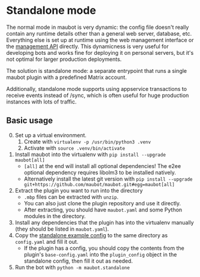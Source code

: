 # Standalone mode

The normal mode in maubot is very dynamic: the config file doesn't really
contain any runtime details other than a general web server, database, etc.
Everything else is set up at runtime using the web management interface or
the [management API](../management-api.md) directly. This dynamicness is very
useful for developing bots and works fine for deploying it on personal servers,
but it's not optimal for larger production deployments.

The solution is standalone mode: a separate entrypoint that runs a single maubot
plugin with a predefined Matrix account.

Additionally, standalone mode supports using appservice transactions to receive
events instead of /sync, which is often useful for huge production instances
with lots of traffic.

## Basic usage

0. Set up a virtual environment.
   1. Create with `virtualenv -p /usr/bin/python3 .venv`
   2. Activate with `source .venv/bin/activate`
1. Install maubot into the virtualenv with `pip install --upgrade maubot[all]`
   * `[all]` at the end will install all optional dependencies!
     The e2ee optional dependency requires libolm3 to be installed natively.
   * Alternatively install the latest git version with
     `pip install --upgrade git+https://github.com/maubot/maubot.git#egg=maubot[all]`
2. Extract the plugin you want to run into the directory
   * `.mbp` files can be extracted with `unzip`.
   * You can also just clone the plugin repository and use it directly.
   * After extracting, you should have `maubot.yaml` and some Python modules in
     the directory.
3. Install any dependencies that the plugin has into the virtualenv manually
   (they should be listed in `maubot.yaml`).
4. Copy the [standalone example config] to the same directory as `config.yaml`
   and fill it out.
   * If the plugin has a config, you should copy the contents from the plugin's
     `base-config.yaml` into the `plugin_config` object in the standalone config,
     then fill it out as needed.
5. Run the bot with `python -m maubot.standalone`

[standalone example config]: https://github.com/maubot/maubot/blob/master/maubot/standalone/example-config.yaml
